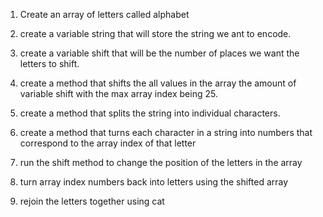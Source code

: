 1. Create an array of letters called alphabet

1. create a variable string that will store the string we ant to encode.

1. create a variable shift that will be the number of places we want the letters to shift.

1. create a method that shifts the all values in the array the amount of variable shift with the max array index being 25.

1. create a method that splits the string into individual characters.

1. create a method that turns each character in a string into numbers that correspond to the array index of that letter

1. run the shift method to change the position of the letters in the array

1. turn array index numbers back into letters using the shifted array

1. rejoin the letters together using cat
